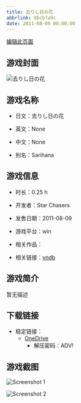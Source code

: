 ```yaml
---
title: 去りし日の花
abbrlink: 9bcb7a9c
date: 2011-08-09 00:00:00
---
```

[编辑此页面](https://github.com/ACG-3/ADV3-source/blob/main/source/_posts/games/%E5%8E%BB%E3%82%8A%E3%81%97%E6%97%A5%E3%81%AE%E8%8A%B1.md)

## 游戏封面

![去りし日の花](https://pan.timero.xyz/d/onedrive/img_lib_001/%E5%8E%BB%E3%82%8A%E3%81%97%E6%97%A5%E3%81%AE%E8%8A%B1_cover.avif)


## 游戏名称

- 日文：去りし日の花
- 英文：None
- 中文：None

- 别名：Sarihana


## 游戏信息

- 时长：0.25 h
- 开发者：Star Chasers
- 发售日期：2011-08-09
- 游戏平台：win
- 相关作品：

- 相关链接：[vndb](https://vndb.org/v28411)


## 游戏简介

暂无描述


## 下载链接

- 稳定链接：
    - [OneDrive](https://pan.timero.xyz/onedrive/adv_lib_001/%E5%8E%BB%E3%82%8A%E3%81%97%E6%97%A5%E3%81%AE%E8%8A%B1)
        - 解压密码：ADV!



## 游戏截图


![Screenshot 1](https://pan.timero.xyz/d/onedrive/img_lib_001/%E5%8E%BB%E3%82%8A%E3%81%97%E6%97%A5%E3%81%AE%E8%8A%B1_Screenshot_1.avif)

![Screenshot 2](https://pan.timero.xyz/d/onedrive/img_lib_001/%E5%8E%BB%E3%82%8A%E3%81%97%E6%97%A5%E3%81%AE%E8%8A%B1_Screenshot_2.avif)

